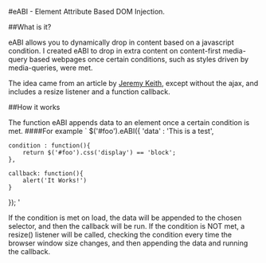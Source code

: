 #eABI - Element Attribute Based DOM Injection.

##What is it?

eABI allows you to dynamically drop in content based on a javascript condition.
I created eABI to drop in extra content on content-first media-query based webpages
once certain conditions, such as styles driven by media-queries, were met.

The idea came from an article by [Jeremy Keith](http://adactio.com/journal/5042/),
except without the ajax, and includes a resize listener and a function callback.

##How it works

The function eABI appends data to an element once a certain condition is met.
####For example
`
$('#foo').eABI({
	'data' : 'This is a test',
	
	condition : function(){
		return $('#foo').css('display') == 'block';	
	},
	
	callback: function(){
		alert('It Works!')
	}
});
'

If the condition is met on load, the data will be appended to the chosen selector,
and then the callback will be run. If the condition is NOT met, a resize() listener
will be called, checking the condition every time the browser window size changes,
and then appending the data and running the callback.